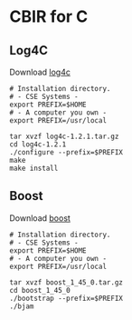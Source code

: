 # CBIR for C

## Log4C

Download [log4c][log4c]

    # Installation directory.
    # - CSE Systems -
    export PREFIX=$HOME
    # - A computer you own -
    export PREFIX=/usr/local
    
    tar xvzf log4c-1.2.1.tar.gz
    cd log4c-1.2.1
    ./configure --prefix=$PREFIX
    make
    make install

## Boost

Download [boost][boost]

    # Installation directory.
    # - CSE Systems -
    export PREFIX=$HOME
    # - A computer you own -
    export PREFIX=/usr/local
    
    tar xvzf boost_1_45_0.tar.gz
    cd boost_1_45_0
    ./bootstrap --prefix=$PREFIX
    ./bjam

[log4c]: http://sourceforge.net/projects/log4c/files/log4c/1.2.1/log4c-1.2.1.tar.gz/download "Logging for C"
[boost]: http://sourceforge.net/projects/boost/files/boost/1.45.0/boost_1_45_0.tar.gz/download "Boost Libraries"